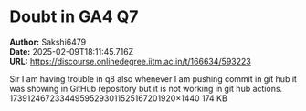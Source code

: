 # Doubt in GA4 Q7

**Author:** Sakshi6479  
**Date:** 2025-02-09T18:11:45.716Z  
**URL:** https://discourse.onlinedegree.iitm.ac.in/t/166634/593223

Sir I am having trouble in q8 also whenever I am pushing commit in git hub it was showing in GitHub repository but it is not working in git hub actions.
173912467233449595293011525167201920×1440 174 KB
